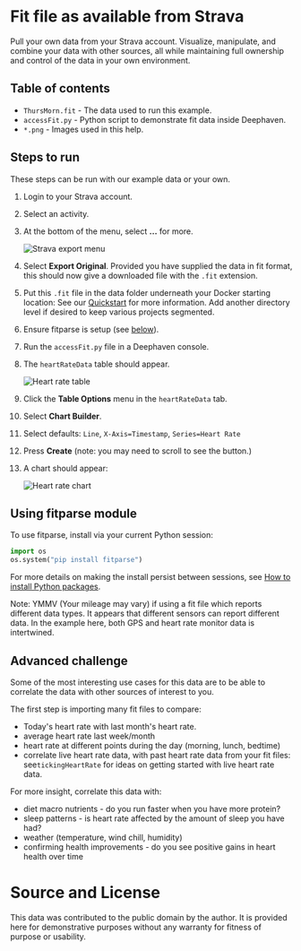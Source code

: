 # Fit file as available from Strava

Pull your own data from your Strava account. Visualize, manipulate, and combine your data with other sources, all while maintaining full ownership and control of the data in your own environment.

## Table of contents

 * `ThursMorn.fit` - The data used to run this example.
 * `accessFit.py` - Python script to demonstrate fit data inside Deephaven. 
 * `*.png` - Images used in this help.

## Steps to run

These steps can be run with our example data or your own.

1. Login to your Strava account.
1. Select an activity.
1. At the bottom of the menu, select **...** for more.

   ![Strava export menu](StravaExport.png "Strava export menu")
1. Select **Export Original**. Provided you have supplied the data in fit format, this should now give a downloaded file with the `.fit` extension.
1. Put this `.fit` file in the data folder underneath your Docker starting location:
   See our [Quickstart](https://deephaven.io/core/docs/tutorials/quickstart/#set-up-your-deephaven-deployment) for more information.
   Add another directory level if desired to keep various projects segmented.
1. Ensure fitparse is setup (see [below](#using-fitparse-module)).
1. Run the `accessFit.py` file in a Deephaven console.
1. The `heartRateData` table should appear.

   ![Heart rate table](heartRateTable.png "Heart rate table")
1. Click the **Table Options** menu in the `heartRateData` tab.
1. Select **Chart Builder**.
1. Select defaults: `Line`, `X-Axis=Timestamp`, `Series=Heart Rate`
1. Press **Create** (note: you may need to scroll to see the button.)
1. A chart should appear:

   ![Heart rate chart](heartRateChart.png "Heart rate chart")

## Using fitparse module

To use fitparse, install via your current Python session:

```python
import os
os.system("pip install fitparse")
```

For more details on making the install persist between sessions, see [How to install Python packages](https://github.com/deephaven/deephaven.io/blob/main/core/docs/how-to-guides/install-python-packages.md).

Note: YMMV (Your mileage may vary) if using a fit file which reports different data types. It appears that different sensors can report different data. In the example here, both GPS and heart rate monitor data is intertwined.

## Advanced challenge

Some of the most interesting use cases for this data are to be able to correlate the data with other sources of interest to you.

The first step is importing many fit files to compare:

* Today's heart rate with last month's heart rate.
* average heart rate last week/month
* heart rate at different points during the day (morning, lunch, bedtime)
* correlate live heart rate data, with past heart rate data from your fit files: see`tickingHeartRate` for ideas on getting started with live heart rate data.

For more insight, correlate this data with:
* diet macro nutrients - do you run faster when you have more protein?
* sleep patterns - is heart rate affected by the amount of sleep you have had?
* weather (temperature, wind chill, humidity)
* confirming health improvements - do you see positive gains in heart health over time

# Source and License

This data was contributed to the public domain by the author. It is provided here for demonstrative purposes without any warranty for fitness of purpose or usability.
